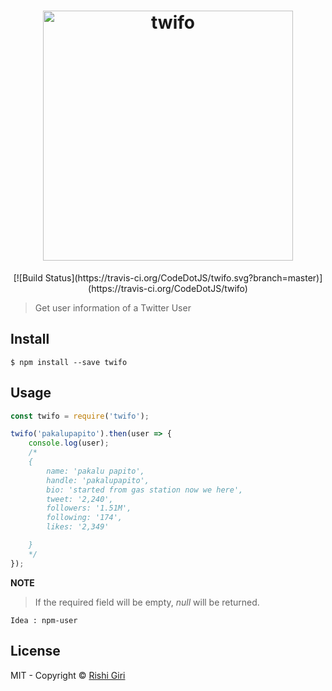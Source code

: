 <h1 align="center">
  <a href="https://www.npmjs.com/package/twifo"><img src="http://rishigiri.com/github/twifo.png" alt="twifo" width="400"></a>
  <br>
</h1>

<center>[![Build Status](https://travis-ci.org/CodeDotJS/twifo.svg?branch=master)](https://travis-ci.org/CodeDotJS/twifo)</center>

> Get user information of a Twitter User


## Install

```
$ npm install --save twifo
```

## Usage

```js
const twifo = require('twifo');

twifo('pakalupapito').then(user => {
	console.log(user);
	/*
	{
		name: 'pakalu papito',
		handle: 'pakalupapito',
		bio: 'started from gas station now we here',
		tweet: '2,240',
		followers: '1.51M',
		following: '174',
		likes: '2,349'

	}
	*/
});
```

__NOTE__

> If the required field will be empty, *null* will be returned.

```
Idea : npm-user
```

## License

MIT - Copyright &copy; [Rishi Giri](http://rishigiri.com)
